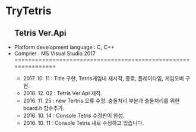 ﻿# TryTetris
<ul>
<h2>Tetris Ver.Api</h2>
<li>Platform development language : C, C++</li>
<li>Compiler : MS Visual Studio 2017</li>
===============================================================
<ul  type="circle">
<li>2017. 10. 11 : Title 구현, Tetris게임내 재시작, 종료, 플레이타임, 게임오버 구현.</li>
<li>2016. 12. 02 : Tetris Ver.Api 제작.</li>
<li>2016. 11. 25 : new Tertris 오류 수정. 충돌처리 부분과 충돌처리를 위한 board.h 함수추가.</li>
<li>2016. 10. 14 : Console Tetris 수정판이 완성.</li>
<li>2016. 10. 11 : Console Tetris 새로 수정하고 있습니다.</li>
</ul>

